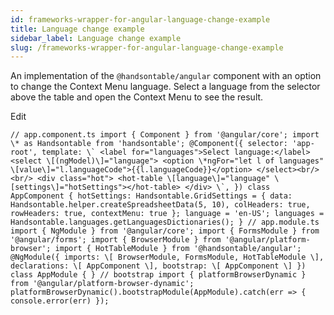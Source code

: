 ```yaml
---
id: frameworks-wrapper-for-angular-language-change-example
title: Language change example
sidebar_label: Language change example
slug: /frameworks-wrapper-for-angular-language-change-example
---
```


An implementation of the `@handsontable/angular` component with an option to change the Context Menu language. Select a language from the selector above the table and open the Context Menu to see the result.

<app-root></app-root>

Edit

```
// app.component.ts import { Component } from '@angular/core'; import \* as Handsontable from 'handsontable'; @Component({ selector: 'app-root', template: \` <label for="languages">Select language:</label> <select \[(ngModel)\]="language"> <option \*ngFor="let l of languages" \[value\]="l.languageCode">{{l.languageCode}}</option> </select><br/><br/> <div class="hot"> <hot-table \[language\]="language" \[settings\]="hotSettings"></hot-table> </div> \`, }) class AppComponent { hotSettings: Handsontable.GridSettings = { data: Handsontable.helper.createSpreadsheetData(5, 10), colHeaders: true, rowHeaders: true, contextMenu: true }; language = 'en-US'; languages = Handsontable.languages.getLanguagesDictionaries(); } // app.module.ts import { NgModule } from '@angular/core'; import { FormsModule } from '@angular/forms'; import { BrowserModule } from '@angular/platform-browser'; import { HotTableModule } from '@handsontable/angular'; @NgModule({ imports: \[ BrowserModule, FormsModule, HotTableModule \], declarations: \[ AppComponent \], bootstrap: \[ AppComponent \] }) class AppModule { } // bootstrap import { platformBrowserDynamic } from '@angular/platform-browser-dynamic'; platformBrowserDynamic().bootstrapModule(AppModule).catch(err => { console.error(err) });
```
